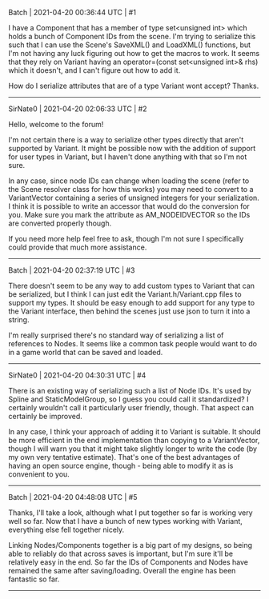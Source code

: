 Batch | 2021-04-20 00:36:44 UTC | #1

I have a Component that has a member of type set<unsigned int<j>> which holds a bunch of Component IDs from the scene. I'm trying to serialize this such that I can use the Scene's SaveXML() and LoadXML() functions, but I'm not having any luck figuring out how to get the macros to work. It seems that they rely on Variant having an operator=(const set<unsigned int<j>>& rhs) which it doesn't, and I can't figure out how to add it.

How do I serialize attributes that are of a type Variant wont accept? Thanks.

-------------------------

SirNate0 | 2021-04-20 02:06:33 UTC | #2

Hello, welcome to the forum!

I'm not certain there is a way to serialize other types directly that aren't supported by Variant. It might be possible now with the addition of support for user types in Variant, but I haven't done anything with that so I'm not sure.

In any case, since node IDs can change when loading the scene (refer to the Scene resolver class for how this works) you may need to convert to a VariantVector containing a series of unsigned integers for your serialization. I think it is possible to write an accessor that would do the conversion for you. Make sure you mark the attribute as AM_NODEIDVECTOR so the IDs are converted properly though.

If you need more help feel free to ask, though I'm not sure I specifically could provide that much more assistance.

-------------------------

Batch | 2021-04-20 02:37:19 UTC | #3

There doesn't seem to be any way to add custom types to Variant that can be serialized, but I think I can just edit the Variant.h/Variant.cpp files to support my types. It should be easy enough to add support for any type to the Variant interface, then behind the scenes just use json to turn it into a string.

I'm really surprised there's no standard way of serializing a list of references to Nodes. It seems like a common task people would want to do in a game world that can be saved and loaded.

-------------------------

SirNate0 | 2021-04-20 04:30:31 UTC | #4

There is an existing way of serializing such a list of Node IDs. It's used by Spline and StaticModelGroup, so I guess you could call it standardized? I certainly wouldn't call it particularly user friendly, though. That aspect can certainly be improved.

In any case, I think your approach of adding it to Variant is suitable. It should be more efficient in the end implementation than copying to a VariantVector, though I will warn you that it might take slightly longer to write the code (by my own very tentative estimate). That's one of the best advantages of having an open source engine, though - being able to modify it as is convenient to you.

-------------------------

Batch | 2021-04-20 04:48:08 UTC | #5

Thanks, I'll take a look, although what I put together so far is working very well so far. Now that I have a bunch of new types working with Variant, everything else fell together nicely.

Linking Nodes/Components together is a big part of my designs, so being able to reliably do that across saves is important, but I'm sure it'll be relatively easy in the end. So far the IDs of Components and Nodes have remained the same after saving/loading. Overall the engine has been fantastic so far.

-------------------------

